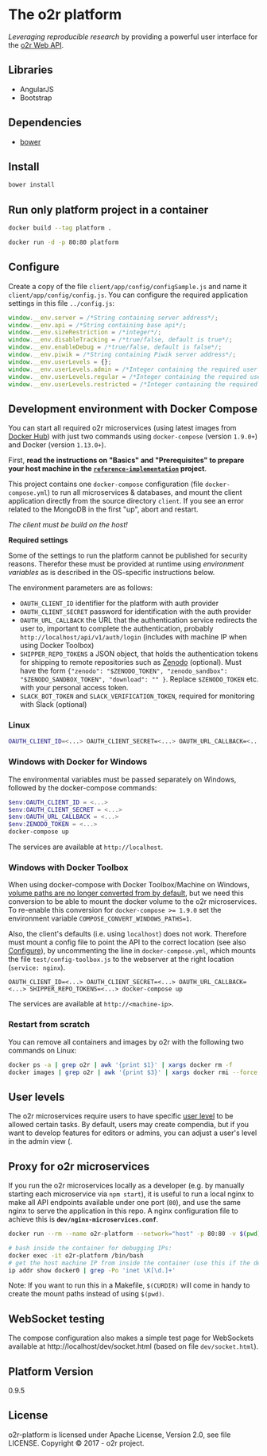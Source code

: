 # The o2r platform

_Leveraging reproducible research_ by providing a powerful user interface for the [o2r Web API](http://o2r.info/o2r-web-api/).

## Libraries

- AngularJS
- Bootstrap

## Dependencies

- [bower](https://bower.io/)

## Install

```bash
bower install
```

## Run only platform project in a container

```bash
docker build --tag platform .

docker run -d -p 80:80 platform
```

## Configure

Create a copy of the file `client/app/config/configSample.js` and name it `client/app/config/config.js`.
You can configure the required application settings in this file `../config.js`:

```JavaScript
window.__env.server = /*String containing server address*/;
window.__env.api = /*String containing base api*/;
window.__env.sizeRestriction = /*integer*/;
window.__env.disableTracking = /*true/false, default is true*/;
window.__env.enableDebug = /*true/false, default is false*/;
window.__env.piwik = /*String containing Piwik server address*/;
window.__env.userLevels = {};
window.__env.userLevels.admin = /*Integer containing the required user level for admin status*/;
window.__env.userLevels.regular = /*Integer containing the required user level for regular status*/;
window.__env.userLevels.restricted = /*Integer containing the required user level for restricted status*/;
```

## Development environment with Docker Compose

You can start all required o2r microservices (using latest images from [Docker Hub](https://hub.docker.com/r/o2rproject)) with just two commands using `docker-compose` (version `1.9.0+`) and Docker (version `1.13.0+`).

First, **read the instructions on "Basics" and "Prerequisites" to prepare your host machine in the [`reference-implementation`](https://github.com/o2r-project/reference-implementation) project**.

This project contains one `docker-compose` configuration (file `docker-compose.yml`) to run all microservices & databases, and mount the client application directly from the source directory `client`.
If you see an error related to the MongoDB in the first "up", abort and restart.

_The client must be build on the host!_

**Required settings**

Some of the settings to run the platform cannot be published for security reasons.
Therefor these must be provided at runtime using _environment variables_ as is described in the OS-specific instructions below.

The environment parameters are as follows:

- `OAUTH_CLIENT_ID` identifier for the platform with auth provider
- `OAUTH_CLIENT_SECRET` password for identification with the auth provider
- `OAUTH_URL_CALLBACK` the URL that the authentication service redirects the user to, important to complete the authentication, probably `http://localhost/api/v1/auth/login` (includes with machine IP when using Docker Toolbox)
- `SHIPPER_REPO_TOKENS` a JSON object, that holds the authentication tokens for shipping to remote repositories such as [Zenodo](https://zenodo.org/) (optional). Must have the form `{"zenodo": "$ZENODO_TOKEN", "zenodo_sandbox": "$ZENODO_SANDBOX_TOKEN", "download": "" }`. Replace `$ZENODO_TOKEN` etc. with your personal access token.
- `SLACK_BOT_TOKEN` and `SLACK_VERIFICATION_TOKEN`, required for monitoring with Slack (optional)

### Linux

```bash
OAUTH_CLIENT_ID=<...> OAUTH_CLIENT_SECRET=<...> OAUTH_URL_CALLBACK=<...> ZENODO_TOKEN=<...> docker-compose up
```

### Windows with Docker for Windows

The environmental variables must be passed separately on Windows, followed by the docker-compose commands:

```powershell
$env:OAUTH_CLIENT_ID = <...>
$env:OAUTH_CLIENT_SECRET = <...>
$env:OAUTH_URL_CALLBACK = <...>
$env:ZENODO_TOKEN = <...>
docker-compose up
```

The services are available at `http://localhost`.

### Windows with Docker Toolbox

When using docker-compose with Docker Toolbox/Machine on Windows, [volume paths are no longer converted from by default](https://github.com/docker/compose/releases/tag/1.9.0), but we need this conversion to be able to mount the docker volume to the o2r microservices.
To re-enable this conversion for `docker-compose >= 1.9.0` set the environment variable `COMPOSE_CONVERT_WINDOWS_PATHS=1`.

Also, the client's defaults (i.e. using `localhost`) does not work.
Therefore must mount a config file to point the API to the correct location (see also [Configure](#configure)), by uncommenting the line in `docker-compose.yml`, which mounts the file `test/config-toolbox.js` to the webserver at the right location (`service: nginx`).

```
OAUTH_CLIENT_ID=<...> OAUTH_CLIENT_SECRET=<...> OAUTH_URL_CALLBACK=<...> SHIPPER_REPO_TOKENS=<...> docker-compose up
```

The services are available at `http://<machine-ip>`.

### Restart from scratch

You can remove all containers and images by o2r with the following two commands on Linux:

```bash
docker ps -a | grep o2r | awk '{print $1}' | xargs docker rm -f
docker images | grep o2r | awk '{print $3}' | xargs docker rmi --force
```

## User levels

The o2r microservices require users to have specific [user level](http://o2r.info/o2r-web-api/user/#user-levels) to be allowed certain tasks.
By default, users may create compendia, but if you want to develop features for editors or admins, you can adjust a user's level in the admin view (.

## Proxy for o2r microservices

If you run the o2r microservices locally as a developer (e.g. by manually starting each microservice via `npm start`), it is useful to run a local nginx to make all API endpoints available under one port (`80`), and use the same nginx to serve the application in this repo.
A nginx configuration file to achieve this is **`dev/nginx-microservices.conf`**.

```bash
docker run --rm --name o2r-platform --network="host" -p 80:80 -v $(pwd)/dev/nginx-microservices.conf:/etc/nginx/nginx.conf:ro -v $(pwd)/client:/usr/share/nginx/html:ro -v $(pwd)/dev:/etc/nginx/html/dev:ro nginx:stable-alpine

# bash inside the container for debugging IPs:
docker exec -it o2r-platform /bin/bash
# get the host machine IP from inside the container (use this if the default 172.17.0.1 does not work):
ip addr show docker0 | grep -Po 'inet \K[\d.]+'
```

Note: If you want to run this in a Makefile, `$(CURDIR)` will come in handy to create the mount paths instead of using `$(pwd)`.

## WebSocket testing

The compose configuration also makes a simple test page for WebSockets available at http://localhost/dev/socket.html (based on file `dev/socket.html`).

## Platform Version

0.9.5

## License

o2r-platform is licensed under Apache License, Version 2.0, see file LICENSE.
Copyright &copy; 2017 - o2r project.
